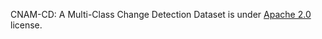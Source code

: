 CNAM-CD: A Multi-Class Change Detection Dataset is under [Apache 2.0](https://www.apache.org/licenses/LICENSE-2.0) license.